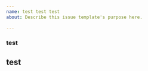 ```yaml
---
name: test test test
about: Describe this issue template's purpose here.

---
```


### test

## test
